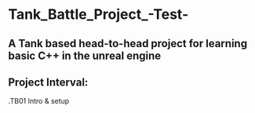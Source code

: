 # Tank_Battle_Project_-Test-
A Tank based head-to-head project for learning basic C++ in the unreal engine
---
## Project Interval:
.TB01 Intro & setup
